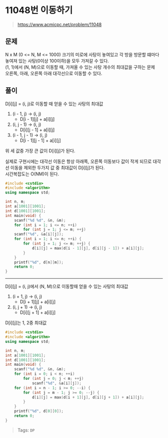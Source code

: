 # 11048번 이동하기
>https://www.acmicpc.net/problem/11048

## 문제
N x M (0 <= N, M <= 1000) 크기의 미로에 사탕이 놓여있고 각 방을 방문할 떄마다 놓여져 있는 사탕(0이상 100이하)을 모두 가져갈 수 있다.  
(1, 1)에서 (N, M)으로 이동할 때, 가져올 수 있는 사탕 개수의 최대값을 구하는 문제  
오른쪽, 아래, 오른쪽 아래 대각선으로 이동할 수 있다.

## 풀이
D[i][j] = (i, j)로 이동할 때 얻을 수 있는 사탕의 최대값  
1. (i - 1, j) -> (i, j) 
    * D[i - 1][j] + a[i][j]
2. (i, j - 1) -> (i, j)
    * D[i][j - 1] + a[i][j]
3. (i - 1, j - 1) -> (i, j)
    * D[i - 1][j - 1] + a[i][j]

위 세 값중 가장 큰 값이 D[i][j]가 된다.  

실제로 구현시에는 대각선 이동은 항상 아래쪽, 오른쪽 이동보다 값이 작게 되므로 대각선 이동을 제외한 두가지 값 중 최대값이 D[i][j]가 된다.  
시간복잡도는 O(NM)이 된다.
```cpp
#include <cstdio>
#include <algorithm>
using namespace std;

int n, m;
int a[1001][1001];
int d[1001][1001];
int main(void) {
    scanf("%d %d", &n, &m);
    for (int i = 1; i <= n; ++i)
        for (int j = 1; j <= m; ++j)
    scanf("%d", &a[i][j]);
    for (int i = 1; i <= n; ++i) {
        for (int j = 1; j <= m; ++j) {
            d[i][j] = max(d[i - 1][j], d[i][j - 1]) + a[i][j];
        }
    }
    printf("%d", d[n][m]);
    return 0;
}
```
---
D[i][j] = (i, j)에서 (N, M)으로 이동할때 얻을 수 있는 사탕의 최대값  
1. (i + 1, j) -> (i, j) 
   * D[i + 1][j] + a[i][j]
2. (i, j + 1) -> (i, j)
   * D[i][j + 1] + a[i][j]

D[i][j]는 1, 2중 최대값
```cpp
#include <cstdio>
#include <algorithm>
using namespace std;

int n, m;
int a[1001][1001];
int d[1001][1001];
int main(void) {
    scanf("%d %d", &n, &m);
    for (int i = 0; i < n; ++i)
        for (int j = 0; j < m; ++j)
            scanf("%d", &a[i][j]);
    for (int i = n - 1; i >= 0; --i) {
        for (int j = m - 1; j >= 0; --j) {
            d[i][j] = max(d[i + 1][j], d[i][j + 1]) + a[i][j];
        }
    }
    printf("%d", d[0][0]);
    return 0;
}
```

>Tags: `DP`